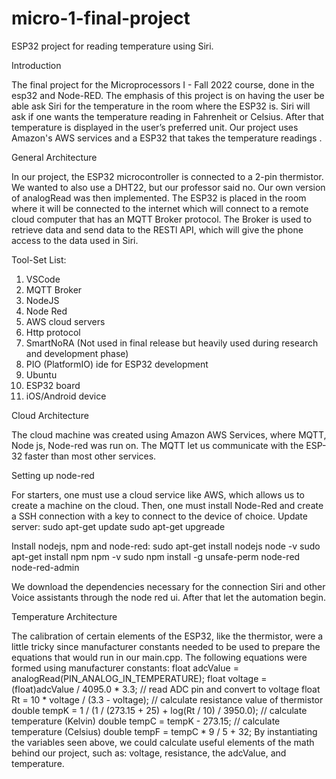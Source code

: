 # micro-1-final-project
ESP32 project for reading temperature using Siri.

Introduction

The final project for the Microprocessors I - Fall 2022 course, done in the esp32 and Node-RED. The emphasis of this project is on having the user be able ask Siri for the temperature in the room where the ESP32 is. Siri will ask if one wants the temperature reading in Fahrenheit or Celsius. After that temperature is displayed in the user’s preferred unit.
Our project uses Amazon's AWS services and a ESP32 that takes the temperature readings .


General Architecture

In our project, the ESP32 microcontroller is connected to a 2-pin thermistor. We wanted to also use a DHT22, but our professor said no. Our own version of analogRead was then implemented.
The ESP32 is placed in the room where it will be connected to the internet which will connect to a remote cloud computer that has an MQTT Broker protocol. The Broker is used to retrieve data and send data to the RESTl API, which will give the phone  access to the data used in Siri.
 
 
Tool-Set List:

1. VSCode
2. MQTT Broker
3. NodeJS
4. Node Red
5. AWS cloud servers
6. Http protocol
7. SmartNoRA (Not used in final release but heavily used during research and development phase)
8. PIO (PlatformIO) ide for ESP32 development
9. Ubuntu
10. ESP32 board
11. iOS/Android device 
 
 
Cloud Architecture

The cloud machine was created using Amazon AWS Services, where MQTT, Node js, Node-red was run on. The MQTT let us communicate with the ESP-32 faster than most other services. 



Setting up node-red

For starters, one must use a cloud service like AWS,  which allows us to create a machine on the cloud. Then, one must install Node-Red and create a SSH connection with a key to connect to the device of choice.
Update server:
sudo apt-get update
sudo apt-get upgreade

Install nodejs, npm and node-red:
sudo apt-get install nodejs
node -v 
sudo apt-get install npm
npm -v 
sudo npm install -g unsafe-perm node-red node-red-admin

We download the dependencies necessary for the connection Siri and other Voice assistants through the node red ui. After that let the automation begin.
 
 
 
 
Temperature Architecture

The calibration of certain elements of the ESP32, like the thermistor, were a little tricky since manufacturer constants needed to be used to prepare the equations that would run in our main.cpp.
The following equations were formed using manufacturer constants:
float adcValue = analogRead(PIN_ANALOG_IN_TEMPERATURE);
float voltage = (float)adcValue / 4095.0 * 3.3;                 // read ADC pin and convert to voltage
float Rt = 10 * voltage / (3.3 - voltage);                      // calculate resistance value of thermistor
double tempK = 1 / (1 / (273.15 + 25) + log(Rt / 10) / 3950.0); // calculate temperature (Kelvin)
double tempC = tempK - 273.15;                                         // calculate temperature (Celsius)
double tempF = tempC * 9 / 5 + 32;
By instantiating the variables seen above, we could calculate useful elements of the math behind our project, such as: voltage, resistance, the adcValue, and temperature.









